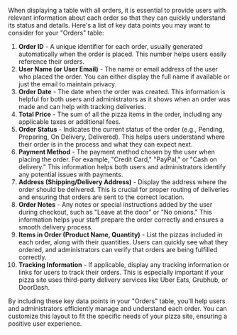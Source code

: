  When displaying a table with all orders, it is essential to provide users with relevant information about each
order so that they can quickly understand its status and details. Here's a list of key data points you may want to
consider for your "Orders" table:

1. **Order ID** - A unique identifier for each order, usually generated automatically when the order is placed.
This number helps users easily reference their orders.
2. **User Name (or User Email)** - The name or email address of the user who placed the order. You can either
display the full name if available or just the email to maintain privacy.
3. **Order Date** - The date when the order was created. This information is helpful for both users and
administrators as it shows when an order was made and can help with tracking deliveries.
4. **Total Price** - The sum of all the pizza items in the order, including any applicable taxes or additional
fees.
5. **Order Status** - Indicates the current status of the order (e.g., Pending, Preparing, On Delivery,
Delivered). This helps users understand where their order is in the process and what they can expect next.
6. **Payment Method** - The payment method chosen by the user when placing the order. For example, "Credit Card,"
"PayPal," or "Cash on delivery." This information helps both users and administrators identify any potential
issues with payments.
7. **Address (Shipping/Delivery Address)** - Display the address where the order should be delivered. This is
crucial for proper routing of deliveries and ensuring that orders are sent to the correct location.
8. **Order Notes** - Any notes or special instructions added by the user during checkout, such as "Leave at the
door" or "No onions." This information helps your staff prepare the order correctly and ensures a smooth delivery
process.
9. **Items in Order (Product Name, Quantity)** - List the pizzas included in each order, along with their
quantities. Users can quickly see what they ordered, and administrators can verify that orders are being fulfilled
correctly.
10. **Tracking Information** - If applicable, display any tracking information or links for users to track their
orders. This is especially important if your pizza site uses third-party delivery services like Uber Eats,
Grubhub, or DoorDash.

By including these key data points in your "Orders" table, you'll help users and administrators efficiently manage
and understand each order. You can customize this layout to fit the specific needs of your pizza site, ensuring a
positive user experience.